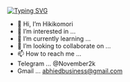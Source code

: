 [![Typing SVG](https://readme-typing-svg.herokuapp.com?font=bold&color=%2325F746&size=35&lines=Welcome+To;XstepAhead)](https://git.io/typing-svg)

- 👋 Hi, I’m Hikikomori
- 👀 I’m interested in ...
- 🌱 I’m currently learning ...
- 💞️ I’m looking to collaborate on ...
- 📫 How to reach me ...
- Telegram ... @November2k
- Gmail ... abhiedbusiness@gmail.com
